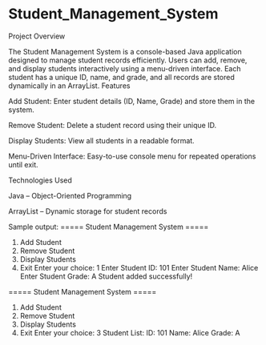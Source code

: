 # Student_Management_System
Project Overview

The Student Management System is a console-based Java application designed to manage student records efficiently. Users can add, remove, and display students interactively using a menu-driven interface. Each student has a unique ID, name, and grade, and all records are stored dynamically in an ArrayList.
Features

Add Student: Enter student details (ID, Name, Grade) and store them in the system.

Remove Student: Delete a student record using their unique ID.

Display Students: View all students in a readable format.

Menu-Driven Interface: Easy-to-use console menu for repeated operations until exit.

Technologies Used

Java – Object-Oriented Programming

ArrayList – Dynamic storage for student records


Sample output: 
===== Student Management System =====
1. Add Student
2. Remove Student
3. Display Students
0. Exit
Enter your choice: 1
Enter Student ID: 101
Enter Student Name: Alice
Enter Student Grade: A
 Student added successfully!

===== Student Management System =====
1. Add Student
2. Remove Student
3. Display Students
0. Exit
Enter your choice: 3
 Student List:
ID: 101
Name: Alice
Grade: A
